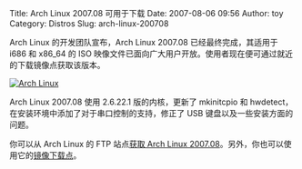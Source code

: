 Title: Arch Linux 2007.08 可用于下载
Date: 2007-08-06 09:56
Author: toy
Category: Distros
Slug: arch-linux-200708

Arch Linux 的开发团队宣布，Arch Linux 2007.08 已经最终完成，其适用于
i686 和 x86\_64 的 ISO
映像文件已面向广大用户开放。使用者现在便可通过就近的下载镜像点获取该版本。

[![Arch
Linux](http://i.linuxtoy.org/i/2007/04/archlinux.png)](http://i.linuxtoy.org/i/2007/04/archlinux.png)

Arch Linux 2007.08 使用 2.6.22.1 版的内核，更新了 mkinitcpio 和
hwdetect，在安装环境中添加了对于串口控制的支持，修正了 USB
键盘以及一些安装方面的问题。

你可以从 Arch Linux 的 FTP 站点[获取 Arch Linux
2007.08](ftp://ftp.archlinux.org/iso/2007.08/)。另外，你也可以使用它的[镜像下载点](http://wiki.archlinux.org/index.php/Mirrors)。
